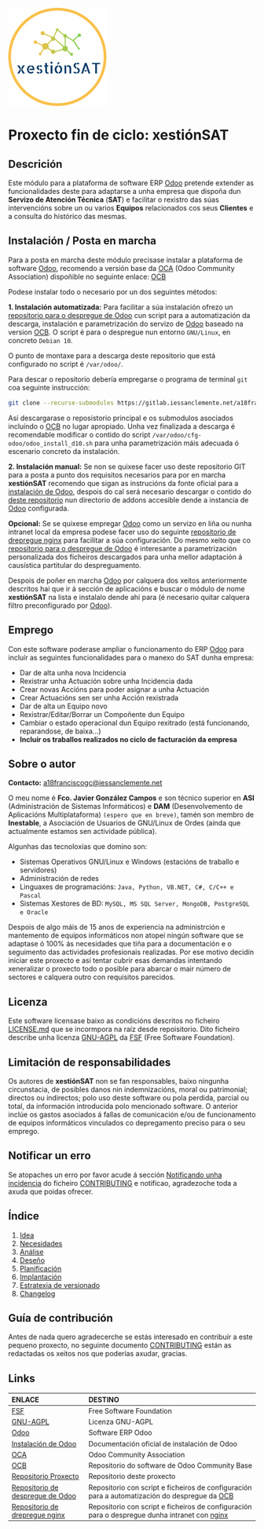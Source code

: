 [![logo]][repoProxecto]

# Proxecto fin de ciclo: **xestiónSAT**

## Descrición

Este módulo para a plataforma de software ERP [Odoo] pretende extender as funcionalidades deste para adaptarse a unha empresa que dispoña dun **Servizo de Atención Técnica** (**SAT**) e facilitar o rexistro das súas intervencións sobre un ou varios **Equipos** relacionados cos seus **Clientes** e a consulta do histórico das mesmas.

## Instalación / Posta en marcha

Para a posta en marcha deste módulo precisase instalar a plataforma de software [Odoo], recomendo a versión base da [OCA] (Odoo Community Association) dispoñible no seguinte enlace: [OCB]

Podese instalar todo o necesario por un dos seguintes métodos:

**1. Instalación automatizada:** Para facilitar a súa instalación ofrezo un [repositorio para o despregue de Odoo][repoOdoo] cun script para a automatización da descarga, instalación e parametrización do servizo de [Odoo] baseado na version [OCB]. O script é para o despregue nun entorno `GNU/Linux`, en concreto `Debian 10`.

O punto de montaxe para a descarga deste repositorio que está configurado no script é `/var/odoo/`.

Para descar o repositorio debería empregarse o programa de terminal `git` coa seguinte instrucción:

``` bash
git clone --recurse-submodules https://gitlab.iessanclemente.net/a18franciscogc/odoo /var/odoo/
```

Así descargarase o reposistorio principal e os submodulos asociados incluíndo o [OCB] no lugar apropiado. Unha vez finalizada a descarga é recomendable modificar o contido do script `/var/odoo/cfg-odoo/odoo_install_d10.sh` para unha parametrización máis adecuada ó escenario concreto da instalación.

**2. Instalación manual:** Se non se quixese facer uso deste repositorio GIT para a posta a punto dos requisitos necesarios para por en marcha **xestiónSAT** recomendo que sigan as instrucións da fonte oficial para a [instalación de Odoo], despois do cal será necesario descargar o contido do [deste repositorio][repoProxecto] nun directorio de addons accesible dende a instancia de [Odoo] configurada.

**Opcional:** Se se quixese empregar [Odoo] como un servizo en liña ou nunha intranet local da empresa podese facer uso do seguinte [repositorio de drepregue nginx][repoNginx] para facilitar a súa configuración. Do mesmo xeito que co [repositorio para o despregue de Odoo][repoOdoo] é interesante a parametrización personalizada dos ficheiros descargados para unha mellor adaptación á causística partitular do despreguamento.

Despois de poñer en marcha [Odoo] por calquera dos xeitos anteriormente descritos hai que ir á sección de aplicacións e buscar o módulo de nome **xestiónSAT** na lista e instalalo dende ahí para (é necesario quitar calquera filtro preconfigurado por [Odoo]).

## Emprego

Con este software poderase ampliar o funcionamento do ERP [Odoo] para incluír as seguintes funcionalidades para o manexo do SAT dunha empresa:

* Dar de alta unha nova Incidencia
* Rexistrar unha Actuación sobre unha Incidencia dada
* Crear novas Accións para poder asignar a unha Actuación
* Crear Actuacións sen ser unha Acción rexistrada
* Dar de alta un Equipo novo
* Rexistrar/Editar/Borrar un Compoñente dun Equipo
* Cambiar o estado operacional dun Equipo rexitrado (está funcionando, reparandose, de baixa...)
* **Incluír os traballos realizados no ciclo de facturación da empresa**

## Sobre o autor

**Contacto:** a18franciscogc@iessanclemente.net

O meu nome é **Fco. Javier González Campos** e son técnico superior en **ASI** (Administración de Sistemas Informáticos) e **DAM** (Desenvolvemento de Aplicacións Multiplataforma) `(espero que en breve)`, tamén son membro de **Inestable**, a Asociación de Usuarios de GNU/Linux de Ordes (aínda que actualmente estamos sen actividade pública).

Algunhas das tecnoloxías que domino son:

* Sistemas Operativos GNU/Linux e Windows (estacións de traballo e servidores)
* Administración de redes
* Linguaxes de programacións: `Java, Python, VB.NET, C#, C/C++ e Pascal`
* Sistemas Xestores de BD: `MySQL, MS SQL Server, MongoDB, PostgreSQL e Oracle`

Despois de algo máis de 15 anos de experiencia na administrción e mantemento de equipos informáticos non atopei ningún software que se adaptase ó 100% ás necesidades que tiña para a documentación e o seguimento das actividades profesionais realizadas. Por ese motivo decidín iniciar este proxecto e así tentar cubrir esas demandas intentando xeneralizar o proxecto todo o posible para abarcar o mair número de sectores e calquera outro con requisitos parecidos.

## Licenza

Este software licensase baixo as condicións descritos no ficheiro [LICENSE.md] que se incormpora na raíz desde repoisitorio. Dito ficheiro describe unha licenza [GNU-AGPL] da [FSF] (Free Software Foundation).

## Limitación de responsabilidades

Os autores de **xestiónSAT** non se fan responsables, baixo ningunha circunstacia, de posibles danos nin indemnizacións, moral ou patrimonial; directos ou indirectos; polo uso deste software ou pola perdida, parcial ou total, da información introducida polo mencionado software. O anterior inclúe os gastos asociados á fallas de comunicación e/ou de funcionamento de equipos informáticos vinculados co depregamento preciso para o seu emprego.

## Notificar un erro

Se atopaches un erro por favor acude á sección [Notificando unha incidencia][NovaIncidencia] do ficheiro [CONTRIBUTING] e notificao, agradezoche toda a axuda que poidas ofrecer.

## Índice

1. [Idea]
2. [Necesidades]
3. [Análise]
4. [Deseño]
5. [Planificación]
6. [Implantación]
7. [Estratexia de versionado]
8. [Changelog]

## Guía de contribución

Antes de nada quero agradecerche se estás interesado en contribuír a este pequeno proxecto, no seguinte documento [CONTRIBUTING] están as redactadas os xeitos nos que poderías axudar, gracias.

## Links

| ENLACE                                        | DESTINO
|:-                                             |:-
| [FSF]                                         | Free Software Foundation
| [GNU-AGPL]                                    | Licenza GNU-AGPL
| [Odoo]                                        | Software ERP Odoo
| [Instalación de Odoo]                         | Documentación oficial de instalación de Odoo
| [OCA]                                         | Odoo Community Association
| [OCB]                                         | Repositorio do software de Odoo Community Base
| [Repositorio Proxecto][repoProxecto]          | Repositorio deste proxecto
| [Repositorio de despregue de Odoo][repoOdoo]  | Repositorio con script e ficheiros de configuración para a automatización do despregue da [OCB]
| [Repositorio de drepregue nginx][repoNginx]   | Repositorio con script e ficheiros de configuración para o despregue dunha intranet con [nginx]

[//]: # (Listado dos links empregados)

   <!-- Licencia -->

   [LICENSE.md]: <LICENSE.md>

   <!-- Guía de contribución -->

   [CONTRIBUTING]: <CONTRIBUTING.md>
   [NovaIncidencia]: <CONTRIBUTING.md#notificando-unha-incidencia>

   <!-- Enlaces a terceiros -->

   [FSF]: <https://www.fsf.org/es>

   [GNU-AGPL]: <https://www.gnu.org/licenses/agpl-3.0.html>

   [Odoo]: <https://www.odoo.com/es_ES/>

   [Instalación de Odoo]: <https://www.odoo.com/documentation/12.0/setup/install.html>

   [OCA]: <https://odoo-community.org/>

   [OCB]: <https://github.com/OCA/OCB>

   [nginx]: <https://www.nginx.com/>

   <!-- Índice -->

   [Idea]: <doc/templates/1_idea.md>

   [Necesidades]: <doc/templates/2_necesidades.md>

   [Análise]: <doc/templates/3_analise.md>

   [Deseño]: <doc/templates/4_deseño.md>

   [Planificación]: <doc/templates/5_planificacion.md>

   [Implantación]: <doc/templates/6_implantacion.md>

   [Estratexia de versionado]: <doc/templates/7_versionado.md>

   [changelog]: <CHANGELOG.md>

   <!-- Enlaces proxecto -->

   [logo]: <doc/img/logo/xestionSAT_200x200.png>

   [repoProxecto]: <https://gitlab.iessanclemente.net/damo/a18franciscogc.git>

   [repoOdoo]: <https://gitlab.iessanclemente.net/a18franciscogc/odoo.git>

   [repoNginx]: <https://gitlab.iessanclemente.net/a18franciscogc/nginx.git>